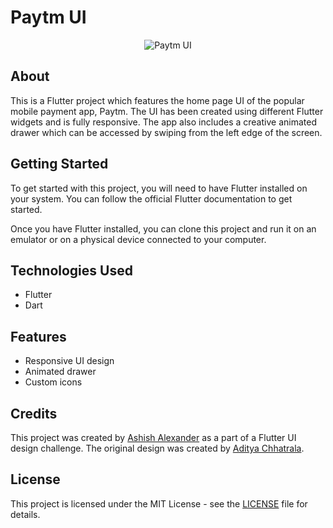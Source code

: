 <h1>Paytm UI</h1>
<p align="center"><img src="https://i.imgur.com/T2t3qDx.png" alt="Paytm UI"></p>
<h2>About</h2>
This is a Flutter project which features the home page UI of the popular mobile payment app, Paytm. The UI has been created using different Flutter widgets and is fully responsive. The app also includes a creative animated drawer which can be accessed by swiping from the left edge of the screen.

<h2>Getting Started</h2>
To get started with this project, you will need to have Flutter installed on your system. You can follow the official Flutter documentation to get started.

Once you have Flutter installed, you can clone this project and run it on an emulator or on a physical device connected to your computer.

<h2>Technologies Used</h2>
<ul>
  <li>Flutter</li>
  <li>Dart</li>
</ul>
<h2>Features</h2>
<ul>
  <li>Responsive UI design</li>
  <li>Animated drawer</li>
  <li>Custom icons</li>
</ul>
<h2>Credits</h2>
This project was created by <a href="https://github.com/ashish10alex">Ashish Alexander</a> as a part of a Flutter UI design challenge. The original design was created by <a href="https://dribbble.com/Aditya-Chhatrala">Aditya Chhatrala</a>.

<h2>License</h2>
This project is licensed under the MIT License - see the <a href="https://github.com/ashish10alex/paytm-ui/blob/main/LICENSE">LICENSE</a> file for details.
